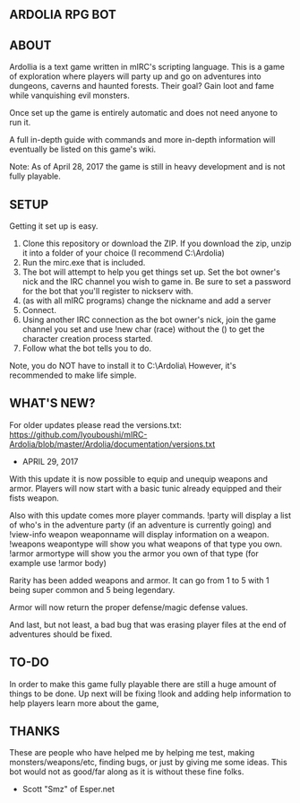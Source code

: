 ARDOLIA RPG BOT 
--------------

## ABOUT

Ardollia is a text game written in mIRC's scripting language.  This is a game of exploration where players will party up and go on adventures into dungeons, caverns and haunted forests. Their goal? Gain loot and fame while vanquishing evil monsters.

Once set up the game is entirely automatic and does not need anyone to run it.

A full in-depth guide with commands and more in-depth information will eventually be listed on this game's wiki.

Note: As of April 28, 2017 the game is still in heavy development and is not fully playable.


## SETUP

Getting it set up is easy.

 1. Clone this repository or download the ZIP.  If you download the zip, unzip it into a folder of your choice (I recommend C:\Ardolia)
 2. Run the mirc.exe that is included.
 3. The bot will attempt to help you get things set up.  Set the bot owner's nick and the IRC channel you wish to game in.  Be sure to set a password for the bot that you'll register to nickserv with.
 4. (as with all mIRC programs) change the nickname and add a server
 5. Connect.
 6. Using another IRC connection as the bot owner's nick, join the game channel you set and use !new char (race)  without the () to get the character creation process started.
 7. Follow what the bot tells you to do. 

Note, you do NOT have to install it to C:\Ardolia\ However, it's recommended to make life simple.

   
## WHAT'S NEW?

For older updates please read the versions.txt: https://github.com/Iyouboushi/mIRC-Ardolia/blob/master/Ardolia/documentation/versions.txt

* APRIL 29, 2017

With this update it is now possible to equip and unequip weapons and armor.  Players will now start with a basic tunic already equipped and their fists weapon. 

Also with this update comes more player commands.  !party will display a list of who's in the adventure party (if an adventure is currently going) and !view-info weapon weaponname will display information on a weapon. !weapons weapontype will show you what weapons of that type you own. !armor armortype will show you the armor you own of that type (for example use !armor body)

Rarity has been added weapons and armor. It can go from 1 to 5 with 1 being super common and 5 being legendary.

Armor will now return the proper defense/magic defense values.

And last, but not least, a bad bug that was erasing player files at the end of adventures should be fixed.

## TO-DO

In order to make this game fully playable there are still a huge amount of things to be done.  Up next will be fixing !look and adding help information to help players learn more about the game,  

## THANKS

These are people who have helped me by helping me test, making monsters/weapons/etc, finding bugs, or just by giving me some ideas.  This bot would not as good/far along as it is without these fine folks.

* Scott "Smz" of Esper.net

